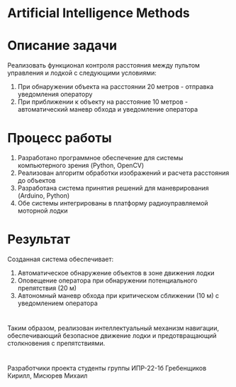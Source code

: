 # Artificial Intelligence Methods
# Описание задачи
Реализовать функционал контроля расстояния между пультом управления и лодкой с следующими условиями:
1. При обнаружении объекта на расстоянии 20 метров - отправка уведомления оператору
2. При приближении к объекту на расстояние 10 метров - автоматический маневр обхода и уведомление оператора
# Процесс работы
1. Разработано программное обеспечение для системы компьютерного зрения (Python, OpenCV)
2. Реализован алгоритм обработки изображений и расчета расстояния до объектов
3. Разработана система принятия решений для маневрирования (Arduino, Python)
4. Обе системы интегрированы в платформу радиоуправляемой моторной лодки
# Результат
Созданная система обеспечивает:
1. Автоматическое обнаружение объектов в зоне движения лодки
2. Оповещение оператора при обнаружении потенциального препятствия (20 м)
3. Автономный маневр обхода при критическом сближении (10 м) с уведомлением оператора
   #
Таким образом, реализован интеллектуальный механизм навигации, обеспечивающий безопасное движение лодки и предотвращающий столкновения с препятствиями.
   #
Разработчики проекта студенты группы ИПР-22-1б Гребенщиков Кирилл, Мисюрев Михаил
   
